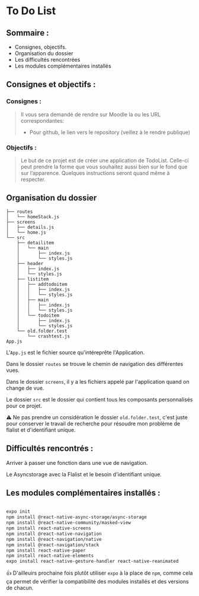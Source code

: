 # To Do List

## Sommaire :

* Consignes, objectifs.
* Organisation du dossier
* Les difficultés rencontrées
* Les modules complémentaires installés

## Consignes et objectifs :

### Consignes : 

> Il vous sera demandé de rendre sur Moodle la ou les URL correspondantes:
> * Pour github, le lien vers le repository (veillez à le rendre publique)

### Objectifs : 

> Le but de ce projet est de créer une application de TodoList. Celle-ci peut prendre la forme que vous souhaitez aussi bien sur le fond que sur l’apparence. Quelques instructions seront quand même à respecter.

## Organisation du dossier

```
├── routes
│   └── homeStack.js
├── screens
│   ├── details.js
│   └── home.js
└── src
    ├── detailitem
    │   └── main
    │       ├── index.js
    │       └── styles.js
    ├── header
    │   ├── index.js
    │   └── styles.js
    ├── listitem
    │   ├── addtodoitem
    │   │   ├── index.js
    │   │   └── styles.js
    │   ├── main
    │   │   ├── index.js
    │   │   └── styles.js
    │   └── todoitem
    │       ├── index.js
    │       └── styles.js
    └── old.folder.test
        └── crashtest.js
App.js
```
L'`App.js` est le fichier source qu'intéreprête l'Application.

Dans le dossier `routes` se trouve le chemin de navigation des différentes vues.

Dans le dossier `screens`, il y a les fichiers appelé par l'application quand on change de vue.

Le dossier `src` est le dossier qui contient tous les composants personnalisés pour ce projet.

:warning: Ne pas prendre un considération le dossier `old.folder.test`, c'est juste pour conserver le travail de recherche pour résoudre mon problème de flalist et d'identifiant unique.

## Difficultés rencontrés :

Arriver à passer une fonction dans une vue de navigation.

Le Asyncstorage avec la Flalist et le besoin d'identifiant unique.

## Les modules complémentaires installés : 

```bash

expo init
npm install @react-native-async-storage/async-storage
npm install @react-native-community/masked-view
npm install react-native-screens
npm install @react-native-navigation
npm install @react-navigation/native
npm install @react-navigation/stack
npm install react-native-paper
npm install react-native-elements
expo install react-native-gesture-handler react-native-reanimated

```
:+1: D'ailleuirs prochaine fois plutôt utiliser `expo` à la place de `npm`, comme cela ça permet de vérifier la compatibilité des modules installés et des versions de chacun.